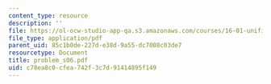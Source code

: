 ```yaml
---
content_type: resource
description: ''
file: https://ol-ocw-studio-app-qa.s3.amazonaws.com/courses/16-01-unified-engineering-i-ii-iii-iv-fall-2005-spring-2006/c78ea8c0cfea742f3c7d91414895f149_problem_s06.pdf
file_type: application/pdf
parent_uid: 85c1b0de-227d-e38d-9a55-dc7008c03de7
resourcetype: Document
title: problem_s06.pdf
uid: c78ea8c0-cfea-742f-3c7d-91414895f149
---
```

